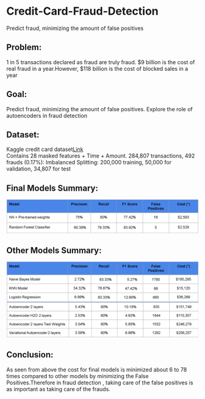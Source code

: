 # Credit-Card-Fraud-Detection
Predict fraud, minimizing the amount of false positives

## Problem:
1 in 5 transactions declared as fraud are truly fraud. $9 billion is the cost of real fraud in a year.However, $118 billion is the cost of blocked sales in a year

## Goal: 
Predict fraud, minimizing the amount of false positives. Explore the role of autoencoders in fraud detection

## Dataset:
Kaggle credit card dataset[Link](https://www.kaggle.com/mlg-ulb/creditcardfraud)  
Contains 28 masked features + Time + Amount. 284,807 transactions, 492 frauds (0.17%): Imbalanced 
Splitting: 200,000 training, 50,000 for validation, 34,807 for test

## Final Models Summary:
![Final Models](https://github.com/Sikhadasr/Credit-Card-Fraud-Detection/blob/master/Images/Final%20Models.PNG)

## Other Models Summary:

![Other Models](https://github.com/Sikhadasr/Credit-Card-Fraud-Detection/blob/master/Images/Other%20Models.PNG)

## Conclusion:
As seen from above the cost for final models  is minimized about 6 to 78 times compared to other  models by minimizing the False Positives.Therefore in fraud detection , taking care of the false positives is as important as taking care of the frauds. 







